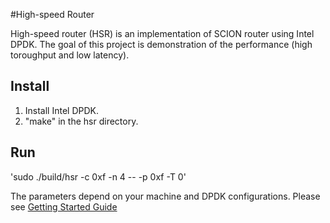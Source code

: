 #High-speed Router

High-speed router (HSR) is an implementation of SCION router using Intel DPDK.
The goal of this project is demonstration of the performance (high toroughput and low latency).


## Install
1. Install Intel DPDK.
2. "make" in the hsr directory.

## Run
'sudo ./build/hsr -c 0xf -n 4 -- -p 0xf -T 0'
  
The parameters depend on your machine and DPDK configurations.
Please see [Getting Started Guide](http://dpdk.org/doc/guides-2.0/linux_gsg/index.html)
